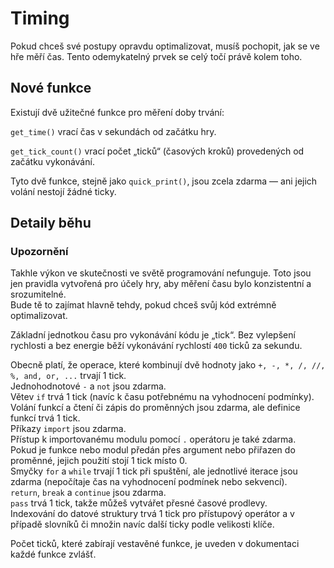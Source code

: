 # Timing
Pokud chceš své postupy opravdu optimalizovat, musíš pochopit, jak se ve hře měří čas.  Tento odemykatelný prvek se celý točí právě kolem toho.

## Nové funkce
Existují dvě užitečné funkce pro měření doby trvání:

`get_time()` vrací čas v sekundách od začátku hry.

`get_tick_count()` vrací počet „ticků“ (časových kroků) provedených od začátku vykonávání.

Tyto dvě funkce, stejně jako `quick_print()`, jsou zcela zdarma — ani jejich volání nestojí žádné ticky.

## Detaily běhu

### Upozornění
Takhle výkon ve skutečnosti ve světě programování nefunguje. Toto jsou jen pravidla vytvořená pro účely hry, aby měření času bylo konzistentní a srozumitelné.  
Bude tě to zajímat hlavně tehdy, pokud chceš svůj kód extrémně optimalizovat.

Základní jednotkou času pro vykonávání kódu je „tick“. Bez vylepšení rychlosti a bez energie běží vykonávání rychlostí `400` ticků za sekundu.

Obecně platí, že operace, které kombinují dvě hodnoty jako `+, -, *, /, //, %, and, or, ...` trvají 1 tick.  
Jednohodnotové `-` a `not` jsou zdarma.  
Větev `if` trvá 1 tick (navíc k času potřebnému na vyhodnocení podmínky).  
Volání funkcí a čtení či zápis do proměnných jsou zdarma, ale definice funkcí trvá 1 tick.  
Příkazy `import` jsou zdarma.  
Přístup k importovanému modulu pomocí `.` operátoru je také zdarma.  
Pokud je funkce nebo modul předán přes argument nebo přiřazen do proměnné, jejich použití stojí 1 tick místo 0.  
Smyčky `for` a `while` trvají 1 tick při spuštění, ale jednotlivé iterace jsou zdarma (nepočítaje čas na vyhodnocení podmínek nebo sekvencí).  
`return`, `break` a `continue` jsou zdarma.  
`pass` trvá 1 tick, takže můžeš vytvářet přesné časové prodlevy.  
Indexování do datové struktury trvá 1 tick pro přístupový operátor a v případě slovníků či množin navíc další ticky podle velikosti klíče.

Počet ticků, které zabírají vestavěné funkce, je uveden v dokumentaci každé funkce zvlášť.
